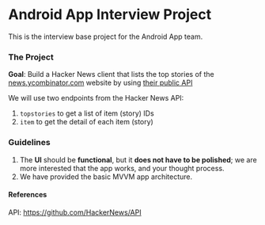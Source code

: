 
# Android App Interview Project

This is the interview base project for the Android App team.

### The Project

**Goal**: Build a Hacker News client that lists the top stories of the [news.ycombinator.com](https://news.ycombinator.com/) website by using [their public API](https://github.com/HackerNews/API)

We will use two endpoints from the Hacker News API:
1. `topstories`  to get a list of item (story) IDs
2. `item`  to get the detail of each item (story)

### Guidelines
1. The **UI** should be **functional**, but it **does not have to be polished**; we are more interested that the app works, and your thought process.
2. We have provided the basic MVVM app architecture.



#### References
API: https://github.com/HackerNews/API